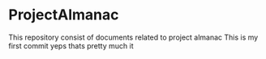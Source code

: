 # ProjectAlmanac
This repository consist of documents related to project almanac
This is my first commit
yeps thats pretty much it

